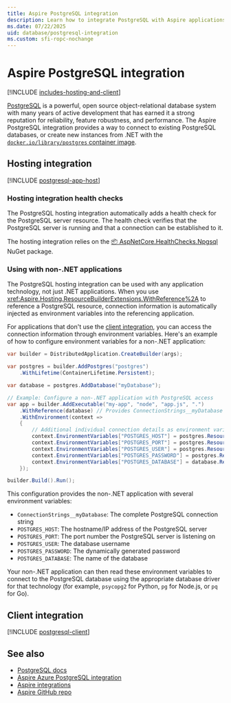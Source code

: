 ```yaml
---
title: Aspire PostgreSQL integration
description: Learn how to integrate PostgreSQL with Aspire applications, using both hosting and client integrations.
ms.date: 07/22/2025
uid: database/postgresql-integration
ms.custom: sfi-ropc-nochange
---
```


# Aspire PostgreSQL integration

[!INCLUDE [includes-hosting-and-client](../includes/includes-hosting-and-client.md)]

[PostgreSQL](https://www.postgresql.org/) is a powerful, open source object-relational database system with many years of active development that has earned it a strong reputation for reliability, feature robustness, and performance. The Aspire PostgreSQL integration provides a way to connect to existing PostgreSQL databases, or create new instances from .NET with the [`docker.io/library/postgres` container image](https://hub.docker.com/_/postgres).

## Hosting integration

[!INCLUDE [postgresql-app-host](includes/postgresql-app-host.md)]

### Hosting integration health checks

The PostgreSQL hosting integration automatically adds a health check for the PostgreSQL server resource. The health check verifies that the PostgreSQL server is running and that a connection can be established to it.

The hosting integration relies on the [📦 AspNetCore.HealthChecks.Npgsql](https://www.nuget.org/packages/AspNetCore.HealthChecks.Npgsql) NuGet package.

### Using with non-.NET applications

The PostgreSQL hosting integration can be used with any application technology, not just .NET applications. When you use <xref:Aspire.Hosting.ResourceBuilderExtensions.WithReference%2A> to reference a PostgreSQL resource, connection information is automatically injected as environment variables into the referencing application.

For applications that don't use the [client integration](#client-integration), you can access the connection information through environment variables. Here's an example of how to configure environment variables for a non-.NET application:

```csharp
var builder = DistributedApplication.CreateBuilder(args);

var postgres = builder.AddPostgres("postgres")
    .WithLifetime(ContainerLifetime.Persistent);

var database = postgres.AddDatabase("myDatabase");

// Example: Configure a non-.NET application with PostgreSQL access
var app = builder.AddExecutable("my-app", "node", "app.js", ".")
    .WithReference(database) // Provides ConnectionStrings__myDatabase
    .WithEnvironment(context =>
    {
        // Additional individual connection details as environment variables
        context.EnvironmentVariables["POSTGRES_HOST"] = postgres.Resource.PrimaryEndpoint.Property(EndpointProperty.Host);
        context.EnvironmentVariables["POSTGRES_PORT"] = postgres.Resource.PrimaryEndpoint.Property(EndpointProperty.Port);
        context.EnvironmentVariables["POSTGRES_USER"] = postgres.Resource.UserNameParameter;
        context.EnvironmentVariables["POSTGRES_PASSWORD"] = postgres.Resource.PasswordParameter;
        context.EnvironmentVariables["POSTGRES_DATABASE"] = database.Resource.DatabaseName;
    });

builder.Build().Run();
```

This configuration provides the non-.NET application with several environment variables:

- `ConnectionStrings__myDatabase`: The complete PostgreSQL connection string
- `POSTGRES_HOST`: The hostname/IP address of the PostgreSQL server
- `POSTGRES_PORT`: The port number the PostgreSQL server is listening on  
- `POSTGRES_USER`: The database username
- `POSTGRES_PASSWORD`: The dynamically generated password
- `POSTGRES_DATABASE`: The name of the database

Your non-.NET application can then read these environment variables to connect to the PostgreSQL database using the appropriate database driver for that technology (for example, `psycopg2` for Python, `pg` for Node.js, or `pq` for Go).

## Client integration

[!INCLUDE [postgresql-client](includes/postgresql-client.md)]

## See also

- [PostgreSQL docs](https://www.npgsql.org/doc/api/Npgsql.html)
- [Aspire Azure PostgreSQL integration](azure-postgresql-integration.md)
- [Aspire integrations](../fundamentals/integrations-overview.md)
- [Aspire GitHub repo](https://github.com/dotnet/aspire)
